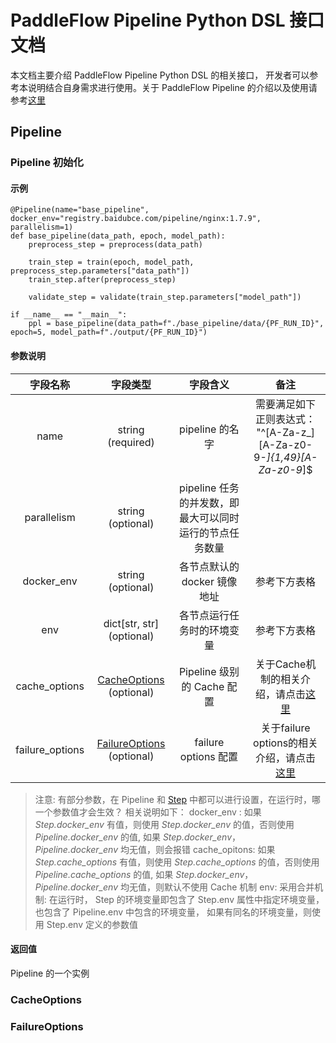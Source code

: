 # PaddleFlow Pipeline Python DSL 接口文档
本文档主要介绍 PaddleFlow Pipeline Python DSL 的相关接口， 开发者可以参考本说明结合自身需求进行使用。关于 PaddleFlow Pipeline 的介绍以及使用请参考[这里](/docs/zh_cn/reference/pipeline/overview.md)

## Pipeline
### Pipeline 初始化
#### 示例
```python3
@Pipeline(name="base_pipeline", docker_env="registry.baidubce.com/pipeline/nginx:1.7.9", parallelism=1)
def base_pipeline(data_path, epoch, model_path):
    preprocess_step = preprocess(data_path)

    train_step = train(epoch, model_path, preprocess_step.parameters["data_path"])
    train_step.after(preprocess_step)

    validate_step = validate(train_step.parameters["model_path"])

if __name__ == "__main__":
    ppl = base_pipeline(data_path=f"./base_pipeline/data/{PF_RUN_ID}", epoch=5, model_path=f"./output/{PF_RUN_ID}")
```

#### 参数说明

|字段名称 | 字段类型 | 字段含义 | 备注 |
|:---:|:---:|:---:|:---:|
|name| string (required)| pipeline 的名字 | 需要满足如下正则表达式： "^[A-Za-z_][A-Za-z0-9-_]{1,49}[A-Za-z0-9_]$ |
|parallelism| string (optional) | pipeline 任务的并发数，即最大可以同时运行的节点任务数量 | | 
|docker_env| string (optional) | 各节点默认的docker 镜像地址 | 参考下方表格 |
|env| dict[str, str] (optional) | 各节点运行任务时的环境变量 | 参考下方表格 |
|cache_options| [CacheOptions](#CacheOptions) (optional)| Pipeline 级别的 Cache 配置 | 关于Cache机制的相关介绍，请点击[这里](Cache机制) |
|failure_options| [FailureOptions](#FailureOptions) (optional) |failure options 配置 | 关于failure options的相关介绍，请点击[这里](Cache机制)  |

> 注意: 有部分参数，在 Pipeline 和 [Step](#Step) 中都可以进行设置，在运行时，哪一个参数值才会生效？ 相关说明如下：
> docker_env : 如果 *Step.docker_env* 有值，则使用 *Step.docker_env* 的值，否则使用 *Pipeline.docker_env* 的值, 如果 *Step.docker_env*， *Pipeline.docker_env* 均无值，则会报错
> cache_opitons: 如果 *Step.cache_options* 有值，则使用 *Step.cache_options* 的值，否则使用 *Pipeline.cache_options* 的值, 如果 *Step.docker_env*， *Pipeline.docker_env* 均无值，则默认不使用 Cache 机制
> env: 采用合并机制: 在运行时， Step 的环境变量即包含了 Step.env 属性中指定环境变量，也包含了 Pipeline.env 中包含的环境变量， 如果有同名的环境变量，则使用 Step.env 定义的参数值


#### 返回值
Pipeline 的一个实例



### CacheOptions

### FailureOptions
